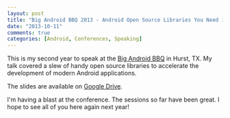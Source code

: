 ```yaml
---
layout: post
title: "Big Android BBQ 2013 - Android Open Source Libraries You Need in Your Life"
date: "2013-10-11"
comments: true
categories: [Android, Conferences, Speaking]
---
```


This is my second year to speak at the [Big Android BBQ](http://www.bigandroidbbq.com/) in Hurst, TX. My talk covered a slew of handy open source libraries to accelerate the development of modern Android applications.

The slides are available on [Google Drive](https://docs.google.com/file/d/0B7Daz4FEcG6Dbkx2RGVjYTNvaUE/edit?usp=sharing).

I'm having a blast at the conference. The sessions so far have been great. I hope to see all of you here again next year!